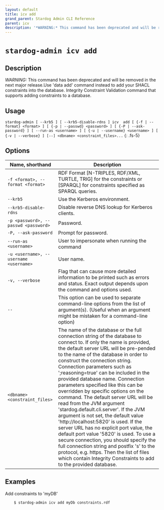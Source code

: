 ```yaml
---
layout: default
title: icv add
grand_parent: Stardog Admin CLI Reference
parent: icv
description: '*WARNING:* This command has been deprecated and will be removed in the next major release.Use data add command instead to add your SHACL constraints into the database. Integrity Constraint Validation command that supports adding constraints to a database.'
---
```


#  `stardog-admin icv add` 
## Description
*WARNING:* This command has been deprecated and will be removed in the next major release.Use 'data add' command instead to add your SHACL constraints into the database. Integrity Constraint Validation command that supports adding constraints to a database.<br>
## Usage
`stardog-admin [ --krb5 ] [ --krb5-disable-rdns ] icv  add [ {-f | --format} <format> ] [ {-p | --passwd} <password> ] [ {-P | --ask-password} ] [ --run-as <username> ] [ {-u | --username} <username> ] [ {-v | --verbose} ] [--] <dbname> <constraint_files>...`
{: .fs-5}
## Options

Name, shorthand | Description 
---|---
`-f <format>, --format <format>` | RDF Format [N-TRIPLES, RDF/XML, TURTLE, TRIG] for the constraints or [SPARQL] for constraints specified as SPARQL queries.
`--krb5` | Use the Kerberos environment.
`--krb5-disable-rdns` | Disable reverse DNS lookup for Kerberos clients.
`-p <password>, --passwd <password>` | Password.
`-P, --ask-password` | Prompt for password.
`--run-as <username>` | User to impersonate when running the command
`-u <username>, --username <username>` | User name.
`-v, --verbose` | Flag that can cause more detailed information to be printed such as errors and status. Exact output depends upon the command and options used.
`--` | This option can be used to separate command-line options from the list of argument(s). (Useful when an argument might be mistaken for a command-line option)
`<dbname> <constraint_files>` | The name of the database or the full connection string of the database to connect to. If only the name is provided, the default server URL will be pre-pended to the name of the database in order to construct the connection string. Connection parameters such as ';reasoning=true' can be included in the provided database name. Connection parameters specified like this can be overridden by specific options on the command. The default server URL will be read from the JVM argument 'stardog.default.cli.server'. If the JVM argument is not set, the default value 'http://localhost:5820' is used. If the server URL has no explicit port value, the default port value '5820' is used.  To use a secure connection, you should specify the full connection string and postfix 's' to the protocol, e.g. https. Then the list of files which contain Integrity Constraints to add to the provided database.

## Examples
Add constraints to 'myDB'
```bash
    $ stardog-admin icv add myDb constraints.rdf
```

